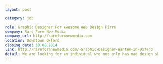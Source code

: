 ```yaml
---
layout: post

category: job

role: Graphic Designer For Awesome Web Design Firrm
company: Rare Form New Media
company_url: http://rareformnewmedia.com
location: Downtown Oxford
closing_date: 30.08.2014
link: http://rareformnewmedia.com/-Graphic-Designer-Wanted-in-Oxford
detail: We are looking for an individual who not only has mad design skills, but also fits in with our quirky team. You must have full working experience with -  Photoshop, Illustrator, InDesign.
---
```

